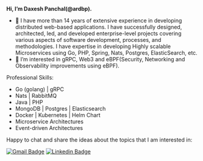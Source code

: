 
**Hi, I’m Daxesh Panchal(@ardbp).**


- 👋 I have more than 14 years of extensive experience in developing distributed web-based applications. I have successfully designed, architected, led, and developed enterprise-level projects covering various aspects of software development, processes, and methodologies. I have expertise in developing Highly scalable Microservices using Go, PHP, Spring, Nats, Postgres, ElasticSearch, etc.
- 👀 I’m interested in gRPC, Web3 and eBPF(Security, Networking and Observability improvements using eBPF).

Professional Skills:

- Go (golang) | gRPC
- Nats | RabbitMQ 
- Java | PHP 
- MongoDB | Postgres | Elasticsearch 
- Docker | Kubernetes | Helm Chart
- Microservice Architectures  
- Event-driven Architectures 
    
<!---
ardbp/ardbp is a ✨ special ✨ repository because its `README.md` (this file) appears on your GitHub profile.
You can click the Preview link to take a look at your changes.
--->
Happy to chat and share the ideas about the topics that I am interested in:

[![Gmail Badge](https://img.shields.io/badge/panchaldaxesh@gmail.com-c14438?style=flat&logo=Gmail&logoColor=white&link=mailto:panchaldaxesh@gmail.com)](mailto:panchaldaxesh@gmail.com)
[![Linkedin Badge](https://img.shields.io/badge/-DaxeshPanchal-blue?style=flat-square&logo=Linkedin&logoColor=white&link=https://www.linkedin.com/in/daxesh-panchal/)](https://www.linkedin.com/in/daxesh-panchal/)
